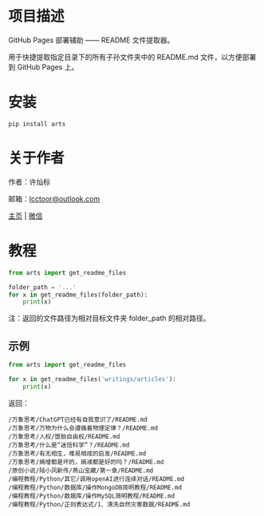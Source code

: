 # 项目描述

GitHub Pages 部署辅助 —— README 文件提取器。

用于快捷提取指定目录下的所有子孙文件夹中的 README.md 文件，以方便部署到 GitHub Pages 上。

# 安装

```
pip install arts
```

# 关于作者

作者：许灿标

邮箱：lcctoor@outlook.com

[主页](https://lcctoor.github.io/me/) | [微信](https://lcctoor.github.io/me/author/WeChatQR-max.jpg)

# 教程

```python
from arts import get_readme_files

folder_path = '...'
for x in get_readme_files(folder_path):
    print(x)
```

注：返回的文件路径为相对目标文件夹 folder_path 的相对路径。

## 示例

```python
from arts import get_readme_files

for x in get_readme_files('writings/articles'):
    print(x)
```

返回：

```
/万象思考/ChatGPT已经有自我意识了/README.md
/万象思考/万物为什么会遵循着物理定律？/README.md
/万象思考/人权/堕胎自由权/README.md
/万象思考/什么是“迷信科学”？/README.md
/万象思考/有无相生，难易相成的启发/README.md
/万象思考/熵增都是坏的，熵减都是好的吗？/README.md
/原创小说/陆小凤新传/燕山宝藏/第一章/README.md
/编程教程/Python/其它/调用openAI进行连续对话/README.md
/编程教程/Python/数据库/操作MongoDB简明教程/README.md
/编程教程/Python/数据库/操作MySQL简明教程/README.md
/编程教程/Python/正则表达式/1、清洗自然灾害数据/README.md
```
